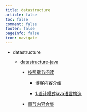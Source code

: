 ```yaml
---
title: datastructure
article: false
toc: false
comment: false
footer: false
pageInfo: false
icon: navigate
---
```


- datastructure

    - <a class="breadcrumb-link" href="datastructure-java">datastructure-java</a>

        - <a class="breadcrumb-link" href="datastructure-java/shardings">按照章节阅读</a>


            - <a class="breadcrumb-link" href="datastructure-java/shardings/datastructure-java-chapter-0.博客内容介绍.html">博客内容介绍</a>

            - <a class="breadcrumb-link" href="datastructure-java/shardings/datastructure-java-chapter-1.设计模式java语言构造.html">1.设计模式java语言构造</a>

        - <a class="breadcrumb-link" href="datastructure-java/datastructure-java.html#intro">章节内容合集</a>
